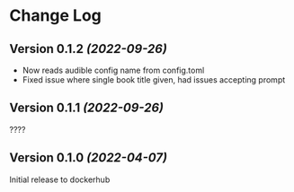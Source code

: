 Change Log
==========

Version 0.1.2 *(2022-09-26)*
----------------------------

- Now reads audible config name from config.toml
- Fixed issue where single book title given, had issues accepting prompt

Version 0.1.1 *(2022-09-26)*
----------------------------

????

Version 0.1.0 *(2022-04-07)*
----------------------------

Initial release to dockerhub

